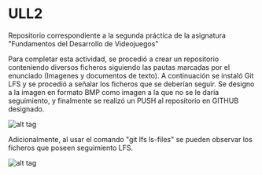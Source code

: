 # ULL2
Repositorio correspondiente a la segunda práctica de la asignatura "Fundamentos del Desarrollo de Videojuegos"

Para completar esta actividad, se procedió a crear un repositorio conteniendo diversos ficheros siguiendo las pautas marcadas por el enunciado (Imagenes y documentos de texto). A continuación se instaló Git LFS y se procedió a señalar los ficheros que se deberían seguir. Se designo a la imagen en formato BMP como imagen a la que no se le daría seguimiento, y finalmente se realizó un PUSH al repositorio en GITHUB designado.

![alt tag](DescriptImagen/Captura.PNG)

Adicionalmente, al usar el comando "git lfs ls-files" se pueden observar los ficheros que poseen seguimiento LFS.

![alt tag](DescriptImagen/Captura2.PNG)
